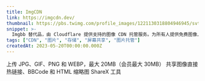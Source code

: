 ```yaml
---
title: ImgCDN
link: https://imgcdn.dev/
thumbnail: https://pbs.twimg.com/profile_images/1221130318804946945/svtVt2ud_400x400.jpg
snippet: >-
  Imgbb 替代品，由 Cloudflare 提供支持的图像 CDN 托管服务。为所有人提供免费图像上传和共享。
tags: ["CDN", "图片", "存储", "屏幕共享", "图片托管"]
createdAt: 2023-05-20T00:00:00.000Z
---
```

上传 JPG、GIF、PNG 和 WEBP，最大 20MB（会员最大 30MB）
共享图像直接热链接、BBCode 和 HTML 缩略图
ShareX 工具